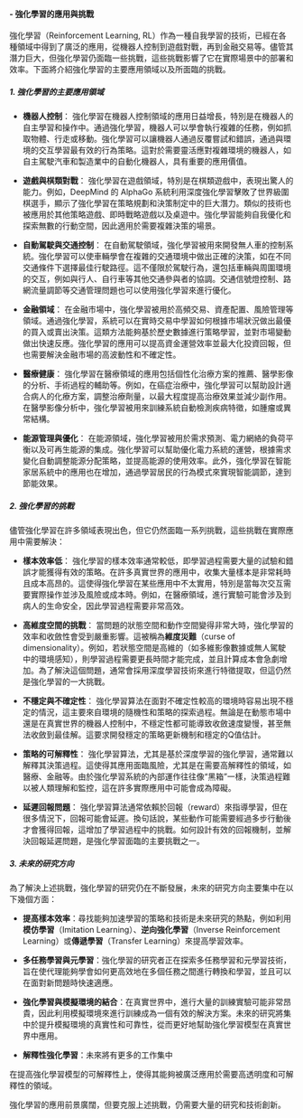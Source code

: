 #### - **強化學習的應用與挑戰**

強化學習（Reinforcement Learning, RL）作為一種自我學習的技術，已經在各種領域中得到了廣泛的應用，從機器人控制到遊戲對戰，再到金融交易等。儘管其潛力巨大，但強化學習仍面臨一些挑戰，這些挑戰影響了它在實際場景中的部署和效率。下面將介紹強化學習的主要應用領域以及所面臨的挑戰。

##### 1. **強化學習的主要應用領域**

- **機器人控制**：
  強化學習在機器人控制領域的應用日益增長，特別是在機器人的自主學習和操作中。通過強化學習，機器人可以學會執行複雜的任務，例如抓取物體、行走或移動。強化學習可以讓機器人通過反覆嘗試和錯誤，通過與環境的交互學習最有效的行為策略。這對於需要靈活應對複雜環境的機器人，如自主駕駛汽車和製造業中的自動化機器人，具有重要的應用價值。

- **遊戲與棋類對戰**：
  強化學習在遊戲領域，特別是在棋類遊戲中，表現出驚人的能力。例如，DeepMind 的 AlphaGo 系統利用深度強化學習擊敗了世界級圍棋選手，顯示了強化學習在策略規劃和決策制定中的巨大潛力。類似的技術也被應用於其他策略遊戲、即時戰略遊戲以及桌遊中。強化學習能夠自我優化和探索無數的行動空間，因此適用於需要複雜決策的場景。

- **自動駕駛與交通控制**：
  在自動駕駛領域，強化學習被用來開發無人車的控制系統。強化學習可以使車輛學會在複雜的交通環境中做出正確的決策，如在不同交通條件下選擇最佳行駛路徑。這不僅限於駕駛行為，還包括車輛與周圍環境的交互，例如與行人、自行車等其他交通參與者的協調。交通信號燈控制、路網流量調節等交通管理問題也可以使用強化學習來進行優化。

- **金融領域**：
  在金融市場中，強化學習被用於高頻交易、資產配置、風險管理等領域。通過強化學習，系統可以在實時交易中學習如何根據市場狀況做出最優的買入或賣出決策。這類方法能夠基於歷史數據進行策略學習，並對市場變動做出快速反應。強化學習的應用可以提高資金運營效率並最大化投資回報，但也需要解決金融市場的高波動性和不確定性。

- **醫療健康**：
  強化學習在醫療領域的應用包括個性化治療方案的推薦、醫學影像的分析、手術過程的輔助等。例如，在癌症治療中，強化學習可以幫助設計適合病人的化療方案，調整治療劑量，以最大程度提高治療效果並減少副作用。在醫學影像分析中，強化學習被用來訓練系統自動檢測疾病特徵，如腫瘤或異常結構。

- **能源管理與優化**：
  在能源領域，強化學習被用於需求預測、電力網絡的負荷平衡以及可再生能源的集成。強化學習可以幫助優化電力系統的運營，根據需求變化自動調整能源分配策略，並提高能源的使用效率。此外，強化學習在智能家居系統中的應用也在增加，通過學習居民的行為模式來實現智能調節，達到節能效果。

##### 2. **強化學習的挑戰**

儘管強化學習在許多領域表現出色，但它仍然面臨一系列挑戰，這些挑戰在實際應用中需要解決：

- **樣本效率低**：
  強化學習的樣本效率通常較低，即學習過程需要大量的試驗和錯誤才能獲得有效的策略。在許多真實世界的應用中，收集大量樣本是非常耗時且成本高昂的。這使得強化學習在某些應用中不太實用，特別是當每次交互需要實際操作並涉及風險或成本時。例如，在醫療領域，進行實驗可能會涉及到病人的生命安全，因此學習過程需要非常高效。

- **高維度空間的挑戰**：
  當問題的狀態空間和動作空間變得非常大時，強化學習的效率和收斂性會受到嚴重影響。這被稱為**維度災難**（curse of dimensionality）。例如，若狀態空間是高維的（如多維影像數據或無人駕駛中的環境感知），則學習過程需要更長時間才能完成，並且計算成本會急劇增加。為了解決這個問題，通常會採用深度學習技術來進行特徵提取，但這仍然是強化學習的一大挑戰。

- **不穩定與不確定性**：
  強化學習算法在面對不確定性較高的環境時容易出現不穩定的情況，這主要來自環境的隨機性和策略的探索過程。無論是在動態市場中還是在真實世界的機器人控制中，不穩定性都可能導致收斂速度變慢，甚至無法收斂到最佳解。這要求開發穩定的策略更新機制和穩定的Q值估計。

- **策略的可解釋性**：
  強化學習算法，尤其是基於深度學習的強化學習，通常難以解釋其決策過程。這使得其應用面臨風險，尤其是在需要高解釋性的領域，如醫療、金融等。由於強化學習系統的內部運作往往像“黑箱”一樣，決策過程難以被人類理解和監控，這在許多實際應用中可能會成為障礙。

- **延遲回報問題**：
  強化學習算法通常依賴於回報（reward）來指導學習，但在很多情況下，回報可能會延遲。換句話說，某些動作可能需要經過多步行動後才會獲得回報，這增加了學習過程中的挑戰。如何設計有效的回報機制，並解決回報延遲問題，是強化學習面臨的主要挑戰之一。

##### 3. **未來的研究方向**

為了解決上述挑戰，強化學習的研究仍在不斷發展，未來的研究方向主要集中在以下幾個方面：

- **提高樣本效率**：尋找能夠加速學習的策略和技術是未來研究的熱點，例如利用**模仿學習**（Imitation Learning）、**逆向強化學習**（Inverse Reinforcement Learning）或**傳遞學習**（Transfer Learning）來提高學習效率。

- **多任務學習與元學習**：強化學習的研究者正在探索多任務學習和元學習技術，旨在使代理能夠學會如何更高效地在多個任務之間進行轉換和學習，並且可以在面對新問題時快速適應。

- **強化學習與模擬環境的結合**：在真實世界中，進行大量的訓練實驗可能非常昂貴，因此利用模擬環境來進行訓練成為一個有效的解決方案。未來的研究將集中於提升模擬環境的真實性和可靠性，從而更好地幫助強化學習模型在真實世界中應用。

- **解釋性強化學習**：未來將有更多的工作集中

在提高強化學習模型的可解釋性上，使得其能夠被廣泛應用於需要高透明度和可解釋性的領域。

強化學習的應用前景廣闊，但要克服上述挑戰，仍需要大量的研究和技術創新。
